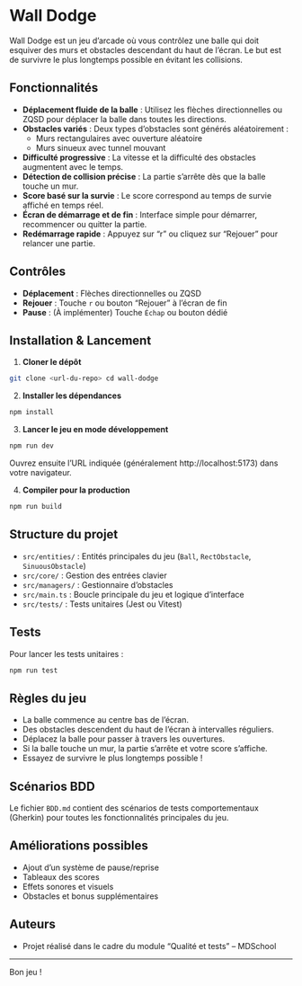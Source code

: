 # Wall Dodge

Wall Dodge est un jeu d’arcade où vous contrôlez une balle qui doit esquiver des murs et obstacles descendant du haut de l’écran. Le but est de survivre le plus longtemps possible en évitant les collisions.

## Fonctionnalités

- **Déplacement fluide de la balle** : Utilisez les flèches directionnelles ou ZQSD pour déplacer la balle dans toutes les directions.
- **Obstacles variés** : Deux types d’obstacles sont générés aléatoirement :
  - Murs rectangulaires avec ouverture aléatoire
  - Murs sinueux avec tunnel mouvant
- **Difficulté progressive** : La vitesse et la difficulté des obstacles augmentent avec le temps.
- **Détection de collision précise** : La partie s’arrête dès que la balle touche un mur.
- **Score basé sur la survie** : Le score correspond au temps de survie affiché en temps réel.
- **Écran de démarrage et de fin** : Interface simple pour démarrer, recommencer ou quitter la partie.
- **Redémarrage rapide** : Appuyez sur “r” ou cliquez sur “Rejouer” pour relancer une partie.

## Contrôles

- **Déplacement** : Flèches directionnelles ou ZQSD
- **Rejouer** : Touche `r` ou bouton “Rejouer” à l’écran de fin
- **Pause** : (À implémenter) Touche `Échap` ou bouton dédié

## Installation & Lancement

1. **Cloner le dépôt**

```bash
git clone <url-du-repo> cd wall-dodge
```

2. **Installer les dépendances**

```bash
npm install
```

3. **Lancer le jeu en mode développement**

```bash
npm run dev
```

Ouvrez ensuite l’URL indiquée (généralement http://localhost:5173) dans votre navigateur.

4. **Compiler pour la production**

```bash
npm run build
```

## Structure du projet

- `src/entities/` : Entités principales du jeu (`Ball`, `RectObstacle`, `SinuousObstacle`)
- `src/core/` : Gestion des entrées clavier
- `src/managers/` : Gestionnaire d’obstacles
- `src/main.ts` : Boucle principale du jeu et logique d’interface
- `src/tests/` : Tests unitaires (Jest ou Vitest)

## Tests

Pour lancer les tests unitaires :

```bash
npm run test
```

## Règles du jeu

- La balle commence au centre bas de l’écran.
- Des obstacles descendent du haut de l’écran à intervalles réguliers.
- Déplacez la balle pour passer à travers les ouvertures.
- Si la balle touche un mur, la partie s’arrête et votre score s’affiche.
- Essayez de survivre le plus longtemps possible !

## Scénarios BDD

Le fichier `BDD.md` contient des scénarios de tests comportementaux (Gherkin) pour toutes les fonctionnalités principales du jeu.

## Améliorations possibles

- Ajout d’un système de pause/reprise
- Tableaux des scores
- Effets sonores et visuels
- Obstacles et bonus supplémentaires

## Auteurs

- Projet réalisé dans le cadre du module “Qualité et tests” – MDSchool

---

Bon jeu !
